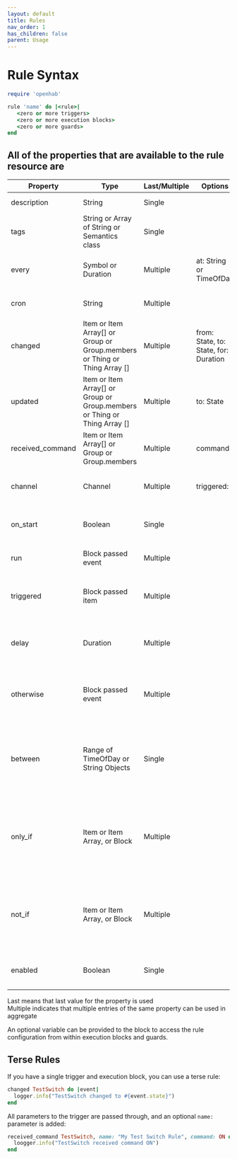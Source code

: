 ```yaml
---
layout: default
title: Rules
nav_order: 1
has_children: false
parent: Usage
---
```


# Rule Syntax

```ruby
require 'openhab'

rule 'name' do |<rule>|
   <zero or more triggers>
   <zero or more execution blocks>
   <zero or more guards>
end
```

## All of the properties that are available to the rule resource are

| Property         | Type                                                                      | Last/Multiple | Options                               | Default | Description                                                                 | Examples                                                                                                                                                                                                              |
| ---------------- | ------------------------------------------------------------------------- | ------------- | ------------------------------------- | ------- | --------------------------------------------------------------------------- | --------------------------------------------------------------------------------------------------------------------------------------------------------------------------------------------------------------------- |
| description      | String                                                                    | Single        |                                       |         | Set the rule description                                                    |                                                                                                                                                                                                                       |
| tags             | String or Array of String or Semantics class                              | Single        |                                       |         | Set the rule tags                                                           | tags 'lighting', 'security'                                                                                                                                                                                           |
| every            | Symbol or Duration                                                        | Multiple      | at: String or TimeOfDay               |         | When to execute rule                                                        | Symbol (:second, :minute, :hour, :day, :week, :month, :year, :monday, :tuesday, :wednesday, :thursday, :friday, :saturday, :sunday) or duration (5.minutes, 20.seconds, 14.hours), at: '5:15' or TimeOfDay(h:5, m:15) |
| cron             | String                                                                    | Multiple      |                                       |         | OpenHAB Style Cron Expression                                               | '* * * * * * ?'                                                                                                                                                                                                       |
| changed          | Item or Item Array[] or Group or Group.members or Thing or Thing Array [] | Multiple      | from: State, to: State, for: Duration |         | Execute rule on item state change                                           | BedroomLightSwitch, from: OFF to ON                                                                                                                                                                                   |
| updated          | Item or Item Array[] or Group or Group.members or Thing or Thing Array [] | Multiple      | to: State                             |         | Execute rule on item update                                                 | BedroomLightSwitch, to: ON                                                                                                                                                                                            |
| received_command | Item or Item Array[] or Group or Group.members                            | Multiple      | command:                              |         | Execute rule on item command                                                | BedroomLightSwitch command: ON                                                                                                                                                                                        |
| channel          | Channel                                                                   | Multiple      | triggered:                            |         | Execute rule on channel trigger                                             | `'astro:sun:home:rise#event', triggered: 'START'`                                                                                                                                                                     |
| on_start         | Boolean                                                                   | Single        |                                       | false   | Execute rule on system start                                                | on_start                                                                                                                                                                                                              |
| run              | Block passed event                                                        | Multiple      |                                       |         | Code to execute on rule trigger                                             |                                                                                                                                                                                                                       |
| triggered        | Block passed item                                                         | Multiple      |                                       |         | Code with triggering item to execute on rule trigger                        |                                                                                                                                                                                                                       |
| delay            | Duration                                                                  | Multiple      |                                       |         | Duration to wait between or after run blocks                                | delay 5.seconds                                                                                                                                                                                                       |
| otherwise        | Block passed event                                                        | Multiple      |                                       |         | Code to execute on rule trigger if guards are not satisfied                 |                                                                                                                                                                                                                       |
| between          | Range of TimeOfDay or String Objects                                      | Single        |                                       |         | Only execute rule if current time is between supplied time ranges           | '6:05'..'14:05:05' (Include end) or '6:05'...'14:05:05' (Excludes end second) or TimeOfDay.new(h:6,m:5)..TimeOfDay.new(h:14,m:15,s:5)                                                                                 |
| only_if          | Item or Item Array, or Block                                              | Multiple      |                                       |         | Only execute rule if all supplied items are "On" and/or block returns true  | BedroomLightSwitch, BackyardLightSwitch or {BedroomLightSwitch.state == ON}                                                                                                                                           |
| not_if           | Item or Item Array, or Block                                              | Multiple      |                                       |         | Do **NOT** execute rule if any of the supplied items or blocks returns true | BedroomLightSwitch                                                                                                                                                                                                    |
| enabled          | Boolean                                                                   | Single        |                                       | true    | Enable or disable the rule from executing                                   |                                                                                                                                                                                                                       |

Last means that last value for the property is used <br>
Multiple indicates that multiple entries of the same property can be used in aggregate 

An optional variable can be provided to the block to access the rule configuration from within execution blocks and guards.

## Terse Rules

If you have a single trigger and execution block, you can use a terse rule:

```ruby
changed TestSwitch do |event|
  logger.info("TestSwitch changed to #{event.state}")
end
```

All parameters to the trigger are passed through, and an optional `name:` parameter is added:

```ruby
received_command TestSwitch, name: "My Test Switch Rule", command: ON do
  loogger.info("TestSwitch received command ON")
end
```
